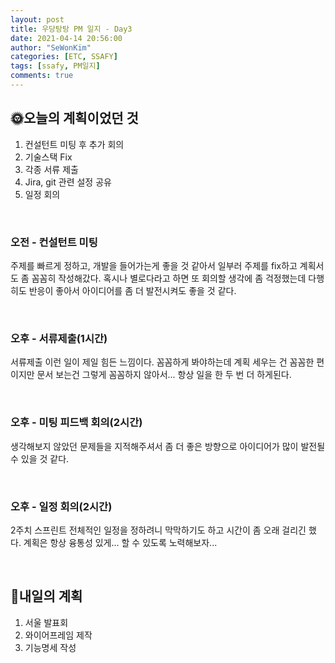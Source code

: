 ```yaml
---
layout: post
title: 우당탕탕 PM 일지 - Day3
date: 2021-04-14 20:56:00
author: "SeWonKim"
categories: [ETC, SSAFY]
tags: [ssafy, PM일지]
comments: true
---
```


## 🌞오늘의 계획이었던 것

1. 컨설턴트 미팅 후 추가 회의
2. 기술스택 Fix
3. 각종 서류 제출
4. Jira, git 관련 설정 공유
5. 일정 회의 

&nbsp;

### 오전 - 컨설턴트 미팅

주제를 빠르게 정하고, 개발을 들어가는게 좋을 것 같아서 일부러 주제를 fix하고 계획서도 좀 꼼꼼히 작성해갔다. 혹시나 별로다라고 하면 또 회의할 생각에 좀 걱정했는데 다행히도 반응이 좋아서 아이디어를 좀 더 발전시켜도 좋을 것 같다.

&nbsp;

### 오후 - 서류제출(1시간)

서류제출 이런 일이 제일 힘든 느낌이다. 꼼꼼하게 봐야하는데 계획 세우는 건 꼼꼼한 편이지만 문서 보는건 그렇게 꼼꼼하지 않아서... 항상 일을 한 두 번 더 하게된다.

&nbsp;

### 오후 - 미팅 피드백 회의(2시간)

생각해보지 않았던 문제들을 지적해주셔서 좀 더 좋은 방향으로 아이디어가 많이 발전될 수 있을 것 같다.


&nbsp;

### 오후 - 일정 회의(2시간)

2주치 스프린트 전체적인 일정을 정하려니 막막하기도 하고 시간이 좀 오래 걸리긴 했다. 계획은 항상 융통성 있게... 할 수 있도록 노력해보자...

&nbsp;
&nbsp;


## 🌝내일의 계획

1. 서울 발표회
2. 와이어프레임 제작
3. 기능명세 작성 

&nbsp;
&nbsp;
